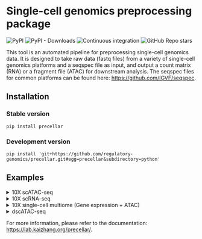# Single-cell genomics preprocessing package

![PyPI](https://img.shields.io/pypi/v/precellar)
![PyPI - Downloads](https://img.shields.io/pypi/dm/precellar)
![Continuous integration](https://github.com/regulatory-genomics/precellar/workflows/test-python-package/badge.svg)
![GitHub Repo stars](https://img.shields.io/github/stars/regulatory-genomics/precellar?style=social)

This tool is an automated pipeline for preprocessing single-cell genomics data.
It is designed to take raw data (fastq files) from a variety of single-cell genomics
platforms and a seqspec file as input, and output a count matrix (RNA) or a fragment file (ATAC)
for downstream analysis. The seqspec files for common platforms can be found here: https://github.com/IGVF/seqspec.

## Installation

### Stable version

```
pip install precellar
```

### Development version

```
pip install 'git+https://github.com/regulatory-genomics/precellar.git#egg=precellar&subdirectory=python'
```

## Examples

<details>
<summary>10X scATAC-seq</summary>

```python
import precellar

assay = precellar.Assay('https://raw.githubusercontent.com/regulatory-genomics/precellar/refs/heads/main/seqspec_templates/10x_atac.yaml')
assay.add_illumina_reads('atac')
assay.update_read('atac-R1', fastq='R1.fastq.gz')
assay.update_read('atac-I2', fastq='R2.fastq.gz')
assay.update_read('atac-R2', fastq='R3.fastq.gz')
qc = precellar.align(
    assay,
    precellar.aligners.BWAMEM2("/data/Public/BWA_MEM2_index/GRCh38"),
    output='fragments.tsv.zst',
    output_type='fragment',
    num_threads=32,
)
print(qc)
```

</details>

<details>
<summary>10X scRNA-seq</summary>

```python
import precellar

assay = precellar.Assay('https://raw.githubusercontent.com/regulatory-genomics/precellar/refs/heads/main/seqspec_templates/10x_rna_v3.yaml')
assay.add_illumina_reads('rna')
assay.update_read('rna-R1', fastq='R1.fastq.gz')
assay.update_read('rna-R2', fastq='R2.fastq.gz')
qc = precellar.align(
    assay,
    precellar.aligners.STAR("/data/STAR_reference/star_2.7.1"),
    output="gene_matrix.h5ad",
    output_type="gene_quantification",
    num_threads=32,
)
print(qc)
```

</details>

<details>
<summary>10X single-cell multiome (Gene expression + ATAC)</summary>

```python
import precellar

data = precellar.examples.txg_multiome()
assay = precellar.Assay('https://raw.githubusercontent.com/regulatory-genomics/precellar/refs/heads/main/seqspec_templates/10x_rna_atac.yaml')

assay.add_illumina_reads('rna')
assay.update_read('rna-R1', fastq=data['rna-R1'])
assay.update_read('rna-R2', fastq=data['rna-R2'])

assay.add_illumina_reads('atac', forward_strand_workflow=True)
assay.update_read('atac-I2', fastq=data['atac-I2'])
assay.update_read('atac-R1', fastq=data['atac-R1'])
assay.update_read('atac-R2', fastq=data['atac-R2'])

rna_qc = precellar.align(
    assay,
    precellar.aligners.STAR("/data/STAR_reference/star_2.7.1"),
    modality="rna",
    output="gene_matrix.h5ad",
    output_type="gene_quantification",
    num_threads=8,
)
atac_qc = precellar.align(
    assay,
    precellar.aligners.BWAMEM2("/data/Public/BWA_MEM2_index/GRCh38"),
    modality="atac",
    output='fragments.tsv.zst',
    output_type='fragment',
    num_threads=8,
)
```

</details>

<details>
<summary>dscATAC-seq</summary>

```python
import precellar

data = precellar.examples.dsc_atac()
assay = precellar.Assay('https://raw.githubusercontent.com/regulatory-genomics/precellar/refs/heads/main/seqspec_templates/dscATAC.yaml')

assay.update_read('R1', fastq=data['R1'])
assay.update_read('R2', fastq=data['R2'])

atac_qc = precellar.align(
    assay,
    precellar.aligners.BWAMEM2("/data/Public/BWA_MEM2_index/GRCm39"),
    modality="atac",
    output='fragments.tsv.zst',
    output_type='fragment',
    num_threads=8,
)
```

</details>

For more information, please refer to the documentation: https://lab.kaizhang.org/precellar/.